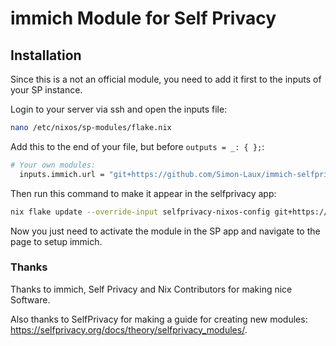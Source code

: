 # immich Module for Self Privacy

## Installation

Since this is a not an official module, you need to add it first
to the inputs of your SP instance.

Login to your server via ssh and open the inputs file:
```sh
nano /etc/nixos/sp-modules/flake.nix
```

Add this to the end of your file, but before `outputs = _: { };`:
```nix
# Your own modules:
  inputs.immich.url = "git+https://github.com/Simon-Laux/immich-selfprivacy-module";
```

Then run this command to make it appear in the selfprivacy app:
```sh
nix flake update --override-input selfprivacy-nixos-config git+https://git.selfprivacy.org/SelfPrivacy/selfprivacy-nixos-config.git?ref=flakes
```

Now you just need to activate the module in the SP app and navigate to the page to setup immich.

### Thanks

Thanks to immich, Self Privacy and Nix Contributors for making nice Software.

Also thanks to SelfPrivacy for making a guide for creating new modules: <https://selfprivacy.org/docs/theory/selfprivacy_modules/>.

